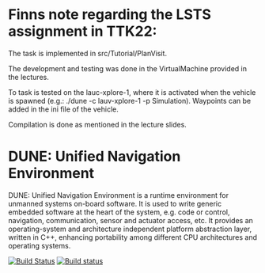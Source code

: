 # Finns note regarding the LSTS assignment in TTK22: 

The task is implemented in src/Tutorial/PlanVisit. 

The development and testing was done in the VirtualMachine provided in the lectures. 

To task is tested on the lauc-xplore-1, where it is activated when the vehicle is spawned (e.g.: ./dune -c lauv-xplore-1 -p Simulation). Waypoints can be added in the ini file of the vehicle. 

Compilation is done as mentioned in the lecture slides. 

DUNE: Unified Navigation Environment
======================================

DUNE: Unified Navigation Environment is a runtime environment for unmanned systems on-board software. It is used to write generic embedded software at the heart of the system, e.g. code or control, navigation, communication, sensor and actuator access, etc. It provides an operating-system and architecture independent platform abstraction layer, written in C++, enhancing portability among different CPU architectures and operating systems.

[![Build Status](https://travis-ci.org/LSTS/dune.svg?branch=master)](https://travis-ci.org/LSTS/dune)
[![Build status](https://ci.appveyor.com/api/projects/status/tdcdgyf408u4y0ng?svg=true)](https://ci.appveyor.com/project/zepinto/dune) 

